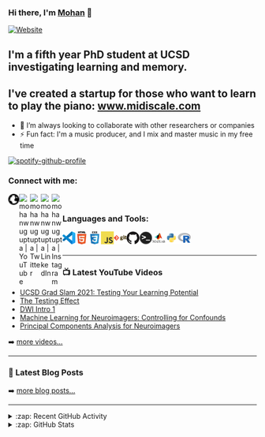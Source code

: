 ### Hi there, I'm [Mohan][website] 👋

[![Website](https://img.shields.io/website?label=mohanwugupta.com&style=for-the-badge&url=https%3A%2F%2Fmohanwugupta.com)](https://www.mohanwugupta.com/)

## I'm a fifth year PhD student at UCSD investigating learning and memory. 
## I've created a startup for those who want to learn to play the piano: www.midiscale.com

- 👯 I’m always looking to collaborate with other researchers or companies
- ⚡ Fun fact: I'm a music producer, and I mix and master music in my free time 


[![spotify-github-profile](https://spotify-github-profile.vercel.app/api/view?uid=124816350&cover_image=true&theme=novatorem)](https://spotify-github-profile.vercel.app/api/view?uid=124816350&redirect=true)

### Connect with me:

[<img align="left" alt="mohanwugupta.com" width="22px" src="https://raw.githubusercontent.com/iconic/open-iconic/master/svg/globe.svg" />][website]
[<img align="left" alt="mohanwugupta | YouTube" width="22px" src="https://cdn.jsdelivr.net/npm/simple-icons@v3/icons/youtube.svg" />][youtube]
[<img align="left" alt="mohanwugupta | Twitter" width="22px" src="https://cdn.jsdelivr.net/npm/simple-icons@v3/icons/twitter.svg" />][twitter]
[<img align="left" alt="mohanwugupta | LinkedIn" width="22px" src="https://cdn.jsdelivr.net/npm/simple-icons@v3/icons/linkedin.svg" />][linkedin]
[<img align="left" alt="mohanwugupta | Instagram" width="22px" src="https://cdn.jsdelivr.net/npm/simple-icons@v3/icons/instagram.svg" />][instagram]

<br />

### Languages and Tools:

<img align="left" alt="Visual Studio Code" width="26px" src="https://raw.githubusercontent.com/github/explore/80688e429a7d4ef2fca1e82350fe8e3517d3494d/topics/visual-studio-code/visual-studio-code.png" />
<img align="left" alt="HTML5" width="26px" src="https://raw.githubusercontent.com/github/explore/80688e429a7d4ef2fca1e82350fe8e3517d3494d/topics/html/html.png" />
<img align="left" alt="CSS3" width="26px" src="https://raw.githubusercontent.com/github/explore/80688e429a7d4ef2fca1e82350fe8e3517d3494d/topics/css/css.png" />
<img align="left" alt="JavaScript" width="26px" src="https://raw.githubusercontent.com/github/explore/80688e429a7d4ef2fca1e82350fe8e3517d3494d/topics/javascript/javascript.png" />
<img align="left" alt="Git" width="26px" src="https://raw.githubusercontent.com/github/explore/80688e429a7d4ef2fca1e82350fe8e3517d3494d/topics/git/git.png" />
<img align="left" alt="GitHub" width="26px" src="https://raw.githubusercontent.com/github/explore/78df643247d429f6cc873026c0622819ad797942/topics/github/github.png" />
<img align="left" alt="Terminal" width="26px" src="https://raw.githubusercontent.com/github/explore/80688e429a7d4ef2fca1e82350fe8e3517d3494d/topics/terminal/terminal.png" />
<img align="left" alt="Terminal" width="26px" src="https://raw.githubusercontent.com/github/explore/80688e429a7d4ef2fca1e82350fe8e3517d3494d/topics/matlab/matlab.png" />
<img align="left" alt="Terminal" width="26px" src="https://raw.githubusercontent.com/github/explore/80688e429a7d4ef2fca1e82350fe8e3517d3494d/topics/python/python.png" />
<img align="left" alt="Terminal" width="26px" src="https://raw.githubusercontent.com/github/explore/80688e429a7d4ef2fca1e82350fe8e3517d3494d/topics/r/r.png" />
<br />
<br />

---

### 📺 Latest YouTube Videos

<!-- YOUTUBE:START -->
- [UCSD Grad Slam 2021: Testing Your Learning Potential](https://www.youtube.com/watch?v=WmSNjTTj75k)
- [The Testing Effect](https://www.youtube.com/watch?v=A-k2lbc401E)
- [DWI Intro 1](https://www.youtube.com/watch?v=3t_XbUWBArg)
- [Machine Learning for Neuroimagers: Controlling for Confounds](https://www.youtube.com/watch?v=uEM9SUm2PBY)
- [Principal Components Analysis for Neuroimagers](https://www.youtube.com/watch?v=2sm62hb3_Cg)
<!-- YOUTUBE:END -->

➡️ [more videos...](https://www.youtube.com/channel/UCEdMuPFqjP34pJe9RwJwOhA)

---

### 📕 Latest Blog Posts

<!-- BLOG-POST-LIST:START -->
<!-- BLOG-POST-LIST:END -->

➡️ [more blog posts...](https://www.mohanwugupta.com/)

---

<details>
  <summary>:zap: Recent GitHub Activity</summary>
  
<!--START_SECTION:activity-->
<!--END_SECTION:activity-->

</details>

<details>
  <summary>:zap: GitHub Stats</summary>

  <img align="left" alt="mohanwugupta's GitHub Stats" src="https://github-readme-stats.vercel.app/api?username=mohanwugupta&show_icons=true&theme=cobalt&hide=contribs,prs&count_private=true" />
</details>

[website]: https://www.mohanwugupta.com/post/
[twitter]: https://twitter.com/neuro_mo
[youtube]: https://www.youtube.com/channel/UCEdMuPFqjP34pJe9RwJwOhA
[instagram]: https://instagram.com/wugupta
[linkedin]: https://www.linkedin.com/in/mohan-gupta-40870872/
